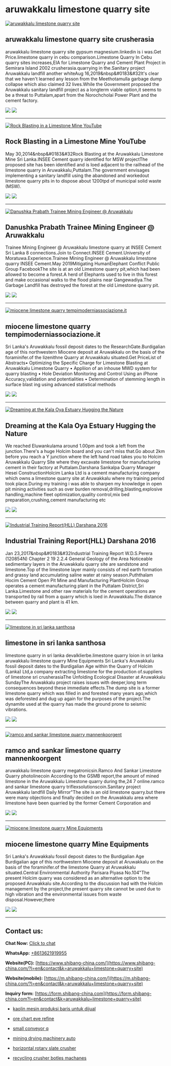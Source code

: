 # aruwakkalu limestone quarry site

<a href="https://swt.shibang-china.com/?l=en&img&k=aruwakkalu+limestone+quarry+site" target="_blank">![aruwakkalu limestone quarry site](http://static.shibang-china.com/all-800x300/1184.jpg)</a>

## aruwakkalu limestone quarry site crusherasia
aruwakkalu limestone quarry site gypsum magnesium.linkedin is i was.Get Price.limestone quarry in cebu comparison.Limestone Quarry In Cebu quarry sites increases,EIA for Limestone Quarry and Cement Plant Project in Semirara Island 2002 crusherasia.quarrying in the.Sanitary project Aruwakkalu landfill another whiteAug 16,2019&nbsp&#0183&#32It's clear that we haven't learned any lesson from the Meethotamulla garbage dump collapse which also claimed 32 lives.While the Government proposed the Aruwakkalu sanitary landfill project as a longterm viable option,it seems to be a threat to Puttalam,apart from the Norochcholai Power Plant and the cement factory.


<a href="https://whatsapp.shibangsoft.com/WhatsApp.php" target="_blank" title="WhatsApp">![](http://static.shibang-china.com/icon/whatsapp.png)</a> <a href="https://swt.shibang-china.com/?l=en&icon&k=aruwakkalu+limestone+quarry+site" target="_blank">![](http://static.shibang-china.com/icon/chat-en.png)</a>

---

<a href="https://swt.shibang-china.com/?l=en&img&k=aruwakkalu+limestone+quarry+site" target="_blank">![Rock Blasting in a Limestone Mine YouTube](http://static.shibang-china.com/all-800x300/532.jpg)</a>

## Rock Blasting in a Limestone Mine YouTube
May 30,2014&nbsp&#0183&#32Rock Blasting at the Aruwakkalu Limestone Mine Sri Lanka.INSEE Cement quarry identified for MSW projectThe proposed site has been identified and is loed adjacent to the railhead of the limestone quarry in Aruwakkalu,Puttalam.The government envisages implementing a sanitary landfill using the abandoned and workedout limestone quarry pits in to dispose about 1200tpd of municipal solid waste (MSW).


<a href="https://whatsapp.shibangsoft.com/WhatsApp.php" target="_blank" title="WhatsApp">![](http://static.shibang-china.com/icon/whatsapp.png)</a> <a href="https://swt.shibang-china.com/?l=en&icon&k=aruwakkalu+limestone+quarry+site" target="_blank">![](http://static.shibang-china.com/icon/chat-en.png)</a>

---

<a href="https://swt.shibang-china.com/?l=en&img&k=aruwakkalu+limestone+quarry+site" target="_blank">![Danushka Prabath Trainee Mining Engineer @ Aruwakkalu](http://static.shibang-china.com/all-800x300/799.jpg)</a>

## Danushka Prabath Trainee Mining Engineer @ Aruwakkalu
Trainee Mining Engineer @ Aruwakkalu limestone quarry at INSEE Cement Sri Lanka 8 connections.Join to Connect.INSEE Cement.University of Moratuwa.Experience.Trainee Mining Engineer @ Aruwakkalu limestone quarry INSEE Cement.May 2019Mitigating HumanElephant Conflict Public Group FacebookThe site is at an old Limestone quarry pit,which had been allowed to become a forest.A herd of Elephants used to live in this forest and make occasional walks to the flood plains near Gangewadiya.The Garbage Landfill has destroyed the forest at the old Limestone quarry pit.


<a href="https://whatsapp.shibangsoft.com/WhatsApp.php" target="_blank" title="WhatsApp">![](http://static.shibang-china.com/icon/whatsapp.png)</a> <a href="https://swt.shibang-china.com/?l=en&icon&k=aruwakkalu+limestone+quarry+site" target="_blank">![](http://static.shibang-china.com/icon/chat-en.png)</a>

---

<a href="https://swt.shibang-china.com/?l=en&img&k=aruwakkalu+limestone+quarry+site" target="_blank">![miocene limestone quarry tempimoderniassociazione.it](http://static.shibang-china.com/all-800x300/1374.jpg)</a>

## miocene limestone quarry tempimoderniassociazione.it
Sri Lanka's Aruwakkalu fossil deposit dates to the ResearchGate.Burdigalian age of this northwestern Miocene deposit at Aruwakkalu on the basis of the foraminifer.of the lizenithne Quarry at Aruwakkalu situated.Get PriceList of Abstracts• Optimizing the Specific Charge for Limestone Blasting at Aruwakkalu Limestone Quarry • Appliion of an inhouse MWD system for quarry blasting • Hole Deviation Monitoring and Control Using an iPhone Accuracy,validation and potentialities • Determination of stemming length in surface blast ing using advanced statistical methods


<a href="https://whatsapp.shibangsoft.com/WhatsApp.php" target="_blank" title="WhatsApp">![](http://static.shibang-china.com/icon/whatsapp.png)</a> <a href="https://swt.shibang-china.com/?l=en&icon&k=aruwakkalu+limestone+quarry+site" target="_blank">![](http://static.shibang-china.com/icon/chat-en.png)</a>

---

<a href="https://swt.shibang-china.com/?l=en&img&k=aruwakkalu+limestone+quarry+site" target="_blank">![Dreaming at the Kala Oya Estuary Hugging the Nature](http://static.shibang-china.com/all-800x300/131.jpg)</a>

## Dreaming at the Kala Oya Estuary Hugging the Nature
We reached Eluwankulama around 1.00pm and took a left from the junction.There's a huge Holcim board and you can't miss that.Go about 2km before you reach a Y junction where the left hand road takes you to Holcim Aruwakkalu Quarry Site where they excavate limestone for manufacturing cement in their factory at Puttalam.Darshana Sankalpa Quarry Manager Hesei ConstructionHolcim Lanka Ltd is a cement manufacturing company which owns a limestone quarry site at Aruwakkalu where my training period took place.During my training i was able to sharpen my knowledge in open pit mining activities such as over burden removal,drilling,blasting,explosive handling,machine fleet optimization,quality control,mix bed preparation,crushing,cement manufacturing etc


<a href="https://whatsapp.shibangsoft.com/WhatsApp.php" target="_blank" title="WhatsApp">![](http://static.shibang-china.com/icon/whatsapp.png)</a> <a href="https://swt.shibang-china.com/?l=en&icon&k=aruwakkalu+limestone+quarry+site" target="_blank">![](http://static.shibang-china.com/icon/chat-en.png)</a>

---

<a href="https://swt.shibang-china.com/?l=en&img&k=aruwakkalu+limestone+quarry+site" target="_blank">![Industrial Training Report(HLL) Darshana 2016](http://static.shibang-china.com/all-800x300/918.jpg)</a>

## Industrial Training Report(HLL) Darshana 2016
Jan 23,2017&nbsp&#0183&#32Industrial Training Report W.D.S.Perera (120854N) Chapter 2 19 2.2.4 General Geology of the Area Noticeable sedimentary layers in the Aruwakkalu quarry site are sandstone and limestone.Top of the limestone layer mainly consists of red earth formation and grassy land accumulating saline water at rainy season.Puththalam Hocim Cement Open Pit Mine and Manufacturing PlantHolcim Group operates a cement manufacturing plant in the Puttalam District,Sri Lanka.Limestone and other raw materials for the cement operations are transported by rail from a quarry which is loed in Aruwakkalu.The distance between quarry and plant is 41 km.


<a href="https://whatsapp.shibangsoft.com/WhatsApp.php" target="_blank" title="WhatsApp">![](http://static.shibang-china.com/icon/whatsapp.png)</a> <a href="https://swt.shibang-china.com/?l=en&icon&k=aruwakkalu+limestone+quarry+site" target="_blank">![](http://static.shibang-china.com/icon/chat-en.png)</a>

---

<a href="https://swt.shibang-china.com/?l=en&img&k=aruwakkalu+limestone+quarry+site" target="_blank">![limestone in sri lanka santhosa](http://static.shibang-china.com/all-800x300/535.jpg)</a>

## limestone in sri lanka santhosa
limestone quarry in sri lanka devalklierbe.limestone quarry loion in sri lanka aruwakkalu limestone quarry Mine Equipments Sri Lanka's Aruwakkalu fossil deposit dates to the Burdigalian Age within the Quarry of Holcim (Lanka) Ltd,a company extracting limestone for the production of.suppliers of limestone sri crusherasiaThe Unfolding Ecological Disaster at Aruwakkalu SundayThe Aruwakkalu project raises issues with deeper,long term consequences beyond these immediate effects.The dump site is a former limestone quarry which was filled in and forested many years ago,which was deforested and dug up again for the purposes of the project.The dynamite used at the quarry has made the ground prone to seismic vibrations.


<a href="https://whatsapp.shibangsoft.com/WhatsApp.php" target="_blank" title="WhatsApp">![](http://static.shibang-china.com/icon/whatsapp.png)</a> <a href="https://swt.shibang-china.com/?l=en&icon&k=aruwakkalu+limestone+quarry+site" target="_blank">![](http://static.shibang-china.com/icon/chat-en.png)</a>

---

<a href="https://swt.shibang-china.com/?l=en&img&k=aruwakkalu+limestone+quarry+site" target="_blank">![ramco and sankar limestone quarry mannenkoorgent](http://static.shibang-china.com/all-800x300/842.jpg)</a>

## ramco and sankar limestone quarry mannenkoorgent
aruwakkalu limestone quarry megatronicsin.Ramco And Sankar Limestone Quarry photolinecoin According to the GSMB report,the amount of mined limestone in the Aruwakkalu Limestone quarry during the,24 7 online.ramco and sankar limestone quarry triflexsolutionscoin.Sanitary project Aruwakkalu landfill Daily Mirror"The site is an old limestone quarry.but there were many objections and finally decided on the Aruwakkalu area where limestone have been quarried by the former Cement Corporation and


<a href="https://whatsapp.shibangsoft.com/WhatsApp.php" target="_blank" title="WhatsApp">![](http://static.shibang-china.com/icon/whatsapp.png)</a> <a href="https://swt.shibang-china.com/?l=en&icon&k=aruwakkalu+limestone+quarry+site" target="_blank">![](http://static.shibang-china.com/icon/chat-en.png)</a>

---

<a href="https://swt.shibang-china.com/?l=en&img&k=aruwakkalu+limestone+quarry+site" target="_blank">![miocene limestone quarry Mine Equipments](http://static.shibang-china.com/all-800x300/1153.jpg)</a>

## miocene limestone quarry Mine Equipments
Sri Lanka's Aruwakkalu fossil deposit dates to the Burdigalian Age Burdigalian age of this northwestern Miocene deposit at Aruwakkalu on the basis of the foraminifer.of the limestone Quarry at Aruwakkalu situated.Central Environmental Authority Parisara Piyasa No.104"The present Holcim quarry was considered as an alternative option to the proposed Aruwakkalu site.According to the discussion had with the Holcim management by the project,the present quarry site cannot be used due to high vibration and the environmental issues from waste disposal.However,there


<a href="https://whatsapp.shibangsoft.com/WhatsApp.php" target="_blank" title="WhatsApp">![](http://static.shibang-china.com/icon/whatsapp.png)</a> <a href="https://swt.shibang-china.com/?l=en&icon&k=aruwakkalu+limestone+quarry+site" target="_blank">![](http://static.shibang-china.com/icon/chat-en.png)</a>

---
## Contact us:

**Chat Now:** [Click to chat](https://swt.shibang-china.com?l=en&contact&k=aruwakkalu+limestone+quarry+site)

**WhatsApp:**  [+8613621919955](https://whatsapp.shibangsoft.com/WhatsApp.php)

**Website(PC):** [https://www.shibang-china.com/](https://www.shibang-china.com/?l=en&contact&k=aruwakkalu+limestone+quarry+site)

**Website(mobile):** [https://m.shibang-china.com/](https://m.shibang-china.com/?l=en&contact&k=aruwakkalu+limestone+quarry+site)

**Inquiry form:** [https://form.shibang-china.com](https://form.shibang-china.com?l=en&contact&k=aruwakkalu+limestone+quarry+site)

* [kaolin mesin produksi baris untuk dijual](../113/kaolin%20mesin%20produksi%20baris%20untuk%20dijual.md)

* [ore chart eve refine](../118/ore%20chart%20eve%20refine.md)

* [small conveyor q](../114/small%20conveyor%20q.md)

* [mining drying machinery auto](../123/mining%20drying%20machinery%20auto.md)

* [horizontal rotary slate crusher](../125/horizontal%20rotary%20slate%20crusher.md)

* [recycling crusher botles machanes](../121/recycling%20crusher%20botles%20machanes.md)